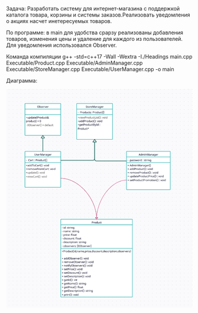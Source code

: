 Задача: Разработать систему для интернет-магазина с поддержкой каталога товара, корзины и системы заказов.Реализовать уведомления о акциях насчет инетересуемых товаров.

По программе: в main для удобства срарзу реализованы добавления товаров, изменения цены и удаление для каждого из пользователей. 
Для уведомления использовался Observer.

Команда компиляции g++ -std=c++17 -Wall -Wextra -I./Headings main.cpp Executable/Product.cpp Executable/AdminManager.cpp Executable/StoreManager.cpp Executable/UserManager.cpp -o main

Диаграмма: 

![Image alt](https://github.com/Light2233/-Project-oop/blob/main/image.png)
